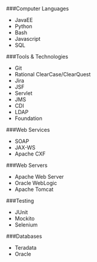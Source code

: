 ###Computer Languages

- JavaEE
- Python
- Bash
- Javascript
- SQL

###Tools & Technologies

- Git
- Rational ClearCase/ClearQuest
- Jira
- JSF
- Servlet
- JMS
- CDI
- LDAP
- Foundation

###Web Services

- SOAP
- JAX-WS
- Apache CXF

###Web Servers

- Apache Web Server
- Oracle WebLogic
- Apache Tomcat

###Testing

- JUnit
- Mockito
- Selenium

###Databases

- Teradata
- Oracle
